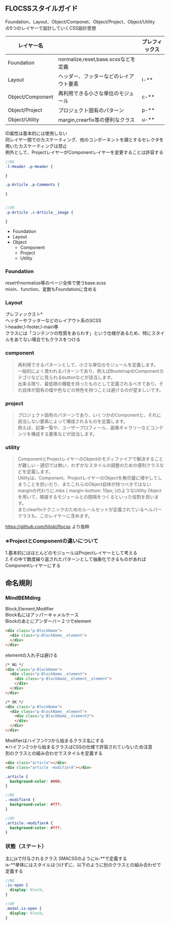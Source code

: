 ## FLOCSSスタイルガイド
Foundation、Layout、Object/Componet、Object/Project、Object/Utility  
の5つのレイヤーで設計していくCSS設計思想  

| レイヤー名       |                                        | プレフィックス |  
|------------------|----------------------------------------|----------------|  
| Foundation       | normalize,reset,base.scssなどを定義    |                |  
| Layout           | ヘッダー、フッターなどのレイアウト要素 | l-**           |
| Object/Component | 再利用できる小さな単位のモジュール     | c-**           |  
| Object/Project   | プロジェクト固有のパターン             | p-**           |  
| Object/Utility   | margin,crearfix等の便利なクラス        | u-**           |  

ID属性は基本的には使用しない  
同レイヤー間でのカスケーティング、他のコンポーネントを親とするセレクタを用いたカスケーティングは禁止  
例外として、ProjectレイヤーがComponentレイヤーを変更することは許容する
```scss
//NG
.l-Header .p-Header {

}

.p-Article .p-Comments {
  
}


//OK
.p-Article .c-Article__image {

}
```



- Foundation
- Layout
- Object
  - Component  
  - Project  
  - Utility  

### Foundation
resetやnormalize等のページ全体で使うbase.scss  
mixin、function、変数もFoundationに含める

### Layout
プレフィックス l-*  
ヘッダーやフッターなどのレイアウト系のSCSS  
l-header,l-footer,l-main等  
クラスには「コンテンツの性質をあらわす」という仕様があるため、特にスタイルをあてない場合でもクラスをつける  


### component
>再利用できるパターンとして、小さな単位のモジュールを定義します。  
>一般的によく使われるパターンであり、例えばBootstrapのComponentカテゴリなどに見られるbuttonなどが該当します。  
>出来る限り、最低限の機能を持ったものとして定義されるべきであり、それ自体が固有の幅や色などの特色を持つことは避けるのが望ましいです。  


### project
>プロジェクト固有のパターンであり、いくつかのComponentと、それに該当しない要素によって構成されるものを定義します。  
> 例えば、記事一覧や、ユーザープロフィール、画像ギャラリーなどコンテンツを構成する要素などが該当します。  


### utility
>ComponentとProjectレイヤーのObjectのモディファイアで解決することが難しい・適切では無い、わずかなスタイルの調整のための便利クラスなどを定義します。  
>Utilityは、Component、ProjectレイヤーのObjectを無尽蔵に増やしてしまうことを防いだり、またこれらのObject自体が持つべきではないmarginの代わりに.mbs { margin-bottom: 10px; }のようなUtility Objectを用いて、隣接するモジュールとの間隔をつくるといった役割を担います。  
>またclearfixテクニックのためのルールセットが定義されているヘルパークラスも、このレイヤーに含めます。  

https://github.com/hiloki/flocss より抜粋  

### ※ProjectとComponentの違いについて
1.基本的にはほとんどのモジュールはProjectレイヤーとして考える  
2.その中で数度繰り返されたパターンとして抽象化できるものがあればComponentレイヤーにする

## 命名規則
### MindBEMding  
Block,Element,Modifier  
Block名にはアッパーキャメルケース  
Blockのあとにアンダーバー２つでelement
```html
<div class="p-BlockName">
  <div class="p-BlockName__element">
  </div>
</div>
```

elementの入れ子は避ける
```html
/* NG */
<div class="p-BlockName">
  <div class="p-BlockName__element">
    <div class="p-BlockName__element__element">
    </div>
  </div>
</div>

/* OK */
<div class="p-BlockName">
  <div class="p-BlockName__element">
    <div class="p-BlockName__element2">
    </div>
  </div>
</div>
```

Modifierはハイフン1つから始まるクラス名にする  
※ハイフン2つから始まるクラスはCSSの仕様で許容されていないため注意  
別のクラスとの組み合わせでスタイルを定義する
```html
<div class="article"></div>
<div class="article -modifierA"></div>
```
```scss
.article {
  background-color: #000;
}

//NG
.-modifierA {
  background-color: #fff;
}

//OK
.article.-modifierA {
  background-color: #fff;
}
```



### 状態（ステート）
主にjsで付与されるクラス
SMACSSのようにis-**で定義する  
is-**単体にはスタイルはつけずに、以下のように別のクラスとの組み合わせで定義する

```scss
//NG
.is-open {
  display: block;
}

//OK
.modal.is-open {
  display: block;
}
```


